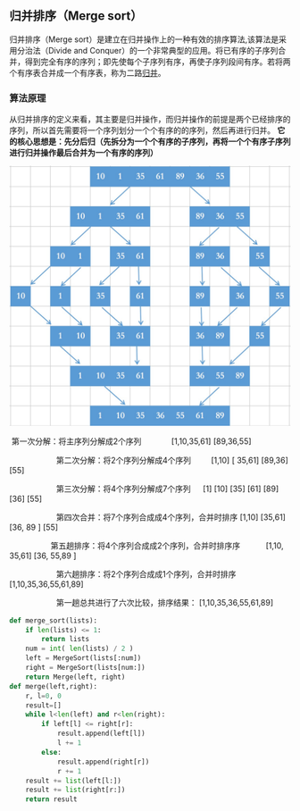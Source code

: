 ## 归并排序（Merge sort）

归并排序（Merge sort）是建立在归并操作上的一种有效的排序算法,该算法是采用分治法（Divide and Conquer）的一个非常典型的应用。将已有序的子序列合并，得到完全有序的序列；即先使每个子序列有序，再使子序列段间有序。若将两个有序表合并成一个有序表，称为二路[归并](https://baike.baidu.com/item/%E5%BD%92%E5%B9%B6/253741)。

### 算法原理

从归并排序的定义来看，其主要是归并操作，而归并操作的前提是两个已经排序的序列，所以首先需要将一个序列划分一个个有序的的序列，然后再进行归并。
**它的核心思想是：先分后归（先拆分为一个个有序的子序列，再将一个个有序子序列进行归并操作最后合并为一个有序的序列）**



![](./img/归并排序.jpg)

​		     第一次分解：将主序列分解成2个序列 　　 　    		[1,10,35,61]     [89,36,55]

　　　　　　第二次分解：将2个序列分解成4个序列 　　	  	    [1,10]  [ 35,61]  [89,36] [55]

　　　　　　第三次分解：将4个序列分解成7个序列 　			    [1] [10] [35] [61]  [89] [36] [55]

　　　　　　第四次合并：将7个序列合成成4个序列，合并时排序	   [1,10] [35,61]  [36, 89 ] [55]

 　　　　　  第五趟排序：将4个序列合成成2个序列，合并时排序序　　　 [1,10, 35,61]  [36, 55,89 ]

　　　　　　第六趟排序：将2个序列合成成1个序列，合并时排序　　	[1,10,35,36,55,61,89]

　　　　　　第一趟总共进行了六次比较，排序结果： [1,10,35,36,55,61,89]

```python
def merge_sort(lists):
    if len(lists) <= 1:
        return lists
    num = int( len(lists) / 2 )
    left = MergeSort(lists[:num])
    right = MergeSort(lists[num:])
    return Merge(left, right)
def merge(left,right):
    r, l=0, 0
    result=[]
    while l<len(left) and r<len(right):
        if left[l] <= right[r]:
            result.append(left[l])
            l += 1
        else:
            result.append(right[r])
            r += 1
    result += list(left[l:])
    result += list(right[r:])
    return result
```

